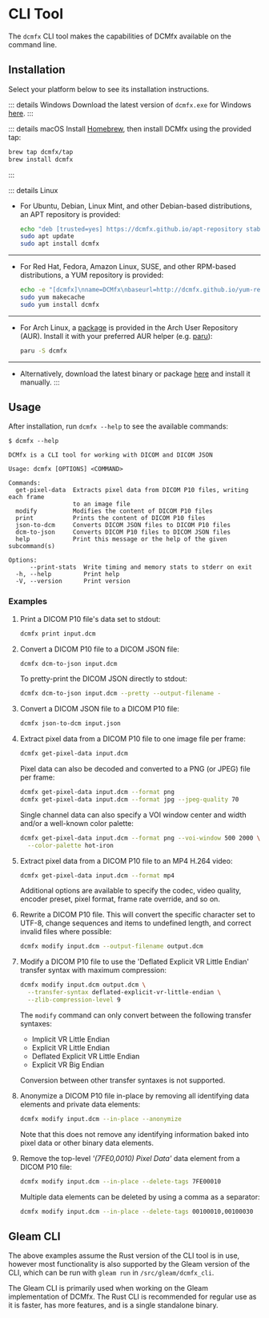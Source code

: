 # CLI Tool

The `dcmfx` CLI tool makes the capabilities of DCMfx available on the command
line.

## Installation

Select your platform below to see its installation instructions.

::: details Windows
Download the latest version of `dcmfx.exe` for Windows [here](https://github.com/dcmfx/dcmfx/releases/latest).
:::

::: details macOS
Install [Homebrew](https://brew.sh), then install DCMfx using the provided tap:

```sh
brew tap dcmfx/tap
brew install dcmfx
```
:::

::: details Linux
- For Ubuntu, Debian, Linux Mint, and other Debian-based distributions, an APT
  repository is provided:

  ```sh
  echo "deb [trusted=yes] https://dcmfx.github.io/apt-repository stable main" | sudo tee /etc/apt/sources.list.d/dcmfx.list
  sudo apt update
  sudo apt install dcmfx
  ```

---

- For Red Hat, Fedora, Amazon Linux, SUSE, and other RPM-based distributions, a
  YUM repository is provided:

  ```sh
  echo -e "[dcmfx]\nname=DCMfx\nbaseurl=http://dcmfx.github.io/yum-repository\nenabled=1\ngpgcheck=0" | sudo tee /etc/yum.repos.d/dcmfx.repo
  sudo yum makecache
  sudo yum install dcmfx
  ```

---

- For Arch Linux, a [package](https://aur.archlinux.org/packages/dcmfx) is
  provided in the Arch User Repository (AUR). Install it with your preferred
  AUR helper (e.g. [paru](https://github.com/Morganamilo/paru)):

  ```sh
  paru -S dcmfx
  ```

---

- Alternatively, download the latest binary or package
[here](https://github.com/dcmfx/dcmfx/releases/latest) and install it manually.
:::

## Usage

After installation, run `dcmfx --help` to see the available commands:

```
$ dcmfx --help

DCMfx is a CLI tool for working with DICOM and DICOM JSON

Usage: dcmfx [OPTIONS] <COMMAND>

Commands:
  get-pixel-data  Extracts pixel data from DICOM P10 files, writing each frame
                  to an image file
  modify          Modifies the content of DICOM P10 files
  print           Prints the content of DICOM P10 files
  json-to-dcm     Converts DICOM JSON files to DICOM P10 files
  dcm-to-json     Converts DICOM P10 files to DICOM JSON files
  help            Print this message or the help of the given subcommand(s)

Options:
      --print-stats  Write timing and memory stats to stderr on exit
  -h, --help         Print help
  -V, --version      Print version
```

### Examples

1. Print a DICOM P10 file's data set to stdout:

   ```sh
   dcmfx print input.dcm
   ```

2. Convert a DICOM P10 file to a DICOM JSON file:

   ```sh
   dcmfx dcm-to-json input.dcm
   ```

   To pretty-print the DICOM JSON directly to stdout:

   ```sh
   dcmfx dcm-to-json input.dcm --pretty --output-filename -
   ```

3. Convert a DICOM JSON file to a DICOM P10 file:

   ```sh
   dcmfx json-to-dcm input.json
   ```

4. Extract pixel data from a DICOM P10 file to one image file per frame:

   ```sh
   dcmfx get-pixel-data input.dcm
   ```

   Pixel data can also be decoded and converted to a PNG (or JPEG) file per
   frame:

   ```sh
   dcmfx get-pixel-data input.dcm --format png
   dcmfx get-pixel-data input.dcm --format jpg --jpeg-quality 70
   ```

   Single channel data can also specify a VOI window center and width and/or a
   well-known color palette:

   ```sh
   dcmfx get-pixel-data input.dcm --format png --voi-window 500 2000 \
     --color-palette hot-iron
   ```

5. Extract pixel data from a DICOM P10 file to an MP4 H.264 video:

   ```sh
   dcmfx get-pixel-data input.dcm --format mp4
   ```

   Additional options are available to specify the codec, video quality, encoder
   preset, pixel format, frame rate override, and so on.

6. Rewrite a DICOM P10 file. This will convert the specific character set to
   UTF-8, change sequences and items to undefined length, and correct invalid
   files where possible:

   ```sh
   dcmfx modify input.dcm --output-filename output.dcm
   ```

7. Modify a DICOM P10 file to use the 'Deflated Explicit VR Little Endian'
   transfer syntax with maximum compression:

   ```sh
   dcmfx modify input.dcm output.dcm \
     --transfer-syntax deflated-explicit-vr-little-endian \
     --zlib-compression-level 9
   ```

   The `modify` command can only convert between the following transfer
   syntaxes:

   - Implicit VR Little Endian
   - Explicit VR Little Endian
   - Deflated Explicit VR Little Endian
   - Explicit VR Big Endian

   Conversion between other transfer syntaxes is not supported.

8. Anonymize a DICOM P10 file in-place by removing all identifying data
   elements and private data elements:

   ```sh
   dcmfx modify input.dcm --in-place --anonymize
   ```

   Note that this does not remove any identifying information baked into pixel
   data or other binary data elements.

9. Remove the top-level *'(7FE0,0010) Pixel Data'* data element from a DICOM P10
   file:

   ```sh
   dcmfx modify input.dcm --in-place --delete-tags 7FE00010
   ```

   Multiple data elements can be deleted by using a comma as a separator:

   ```sh
   dcmfx modify input.dcm --in-place --delete-tags 00100010,00100030
   ```

## Gleam CLI

The above examples assume the Rust version of the CLI tool is in use, however
most functionality is also supported by the Gleam version of the CLI, which can be
run with `gleam run` in `/src/gleam/dcmfx_cli`.

The Gleam CLI is primarily used when working on the Gleam implementation of
DCMfx. The Rust CLI is recommended for regular use as it is faster, has more
features, and is a single standalone binary.
